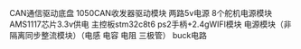 CAN通信驱动底盘 1050CAN收发器驱动模块
两路5v电源 8个舵机电源模块
AMS1117芯片3.3v供电
主控板stm32c8t6
ps2手柄+2.4gWIFI模块
电源模块（非隔离同步整流模块）（电感 电容 电阻 三极管） buck电路